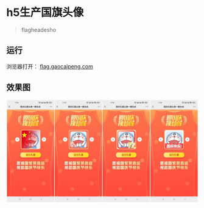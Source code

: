 # h5生产国旗头像

> flagheadesho

## 运行

浏览器打开： [flag.gaocaipeng.com](https://flag.gaocaipeng.com)

## 效果图
<img src="./img/yulan.jpeg">